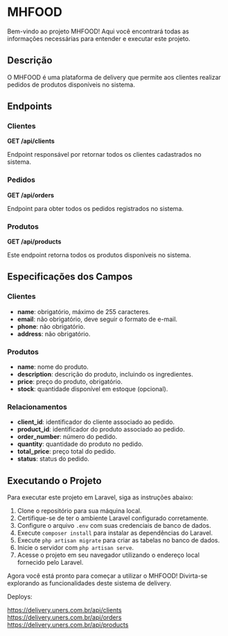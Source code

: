 # MHFOOD

Bem-vindo ao projeto MHFOOD! Aqui você encontrará todas as informações necessárias para entender e executar este projeto.

## Descrição

O MHFOOD é uma plataforma de delivery que permite aos clientes realizar pedidos de produtos disponíveis no sistema.

## Endpoints

### Clientes

**GET /api/clients**

Endpoint responsável por retornar todos os clientes cadastrados no sistema.

### Pedidos

**GET /api/orders**

Endpoint para obter todos os pedidos registrados no sistema.

### Produtos

**GET /api/products**

Este endpoint retorna todos os produtos disponíveis no sistema.

## Especificações dos Campos

### Clientes

- **name**: obrigatório, máximo de 255 caracteres.
- **email**: não obrigatório, deve seguir o formato de e-mail.
- **phone**: não obrigatório.
- **address**: não obrigatório.

### Produtos

- **name**: nome do produto.
- **description**: descrição do produto, incluindo os ingredientes.
- **price**: preço do produto, obrigatório.
- **stock**: quantidade disponível em estoque (opcional).

### Relacionamentos

- **client_id**: identificador do cliente associado ao pedido.
- **product_id**: identificador do produto associado ao pedido.
- **order_number**: número do pedido.
- **quantity**: quantidade do produto no pedido.
- **total_price**: preço total do pedido.
- **status**: status do pedido.

## Executando o Projeto

Para executar este projeto em Laravel, siga as instruções abaixo:

1. Clone o repositório para sua máquina local.
2. Certifique-se de ter o ambiente Laravel configurado corretamente.
3. Configure o arquivo `.env` com suas credenciais de banco de dados.
4. Execute `composer install` para instalar as dependências do Laravel.
5. Execute `php artisan migrate` para criar as tabelas no banco de dados.
6. Inicie o servidor com `php artisan serve`.
7. Acesse o projeto em seu navegador utilizando o endereço local fornecido pelo Laravel.

Agora você está pronto para começar a utilizar o MHFOOD! Divirta-se explorando as funcionalidades deste sistema de delivery.

Deploys:

https://delivery.uners.com.br/api/clients
https://delivery.uners.com.br/api/orders
https://delivery.uners.com.br/api/products
